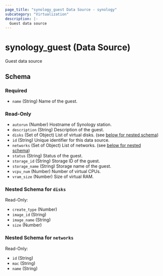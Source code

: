 ```yaml
---
page_title: "synology_guest Data Source - synology"
subcategory: "Virtualization"
description: |-
  Guest data source
---
```


# synology_guest (Data Source)

Guest data source




<!-- schema generated by tfplugindocs -->
## Schema

### Required

- `name` (String) Name of the guest.

### Read-Only

- `autorun` (Number) Hostname of Synology station.
- `description` (String) Description of the guest.
- `disks` (Set of Object) List of virtual disks. (see [below for nested schema](#nestedatt--disks))
- `id` (String) Unique identifier for this data source.
- `networks` (Set of Object) List of networks. (see [below for nested schema](#nestedatt--networks))
- `status` (String) Status of the guest.
- `storage_id` (String) Storage ID of the guest.
- `storage_name` (String) Storage name of the guest.
- `vcpu_num` (Number) Number of virtual CPUs.
- `vram_size` (Number) Size of virtual RAM.

<a id="nestedatt--disks"></a>
### Nested Schema for `disks`

Read-Only:

- `create_type` (Number)
- `image_id` (String)
- `image_name` (String)
- `size` (Number)


<a id="nestedatt--networks"></a>
### Nested Schema for `networks`

Read-Only:

- `id` (String)
- `mac` (String)
- `name` (String)